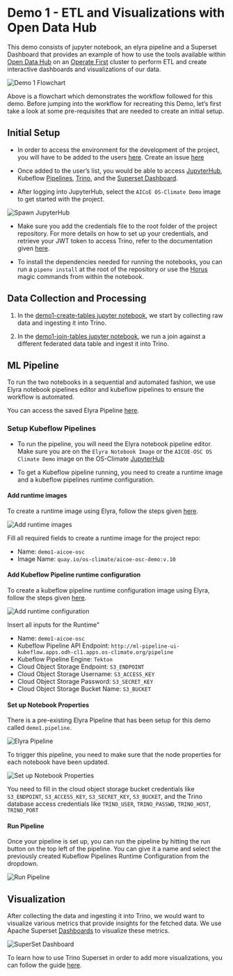 # Demo 1 - ETL and Visualizations with Open Data Hub

This demo consists of jupyter notebook, an elyra pipeline and a Superset Dashboard that provides an example of how to use the tools available within [Open Data Hub](https://opendatahub.io/) on an [Operate First](https://www.operate-first.cloud/) cluster to perform ETL and create interactive dashboards and visualizations of our data.

![Demo 1 Flowchart](../../docs/assets/demo1-viz.png)

Above is a flowchart which demonstrates the workflow followed for this demo. Before jumping into the workflow for recreating this Demo, let’s first take a look at some pre-requisites that are needed to create an initial setup.

## Initial Setup

* In order to access the environment for the development of the project, you will have to be added to the users [here](https://github.com/orgs/os-climate/teams/odh-env-users). Create an issue [here](https://github.com/os-climate/aicoe-osc-demo/issues)

* Once added to the user’s list, you would be able to access [JupyterHub](jupyterhub-odh-jupyterhub.apps.odh-cl1.apps.os-climate.org), Kubeflow [Pipelines](http://ml-pipeline-ui-kubeflow.apps.odh-cl1.apps.os-climate.org/), [Trino](https://cloudbeaver-odh-trino.apps.odh-cl1.apps.os-climate.org/), and the [Superset Dashboard](https://superset-secure-odh-superset.apps.odh-cl1.apps.os-climate.org/).

* After logging into JupyterHub, select the `AICoE OS-Climate Demo` image to get started with the project.

![Spawn JupyterHub](../../docs/assets/demo1-spawn-jupyter.png)

* Make sure you add the credentials file to the root folder of the project repository. For more details on how to set up your credentials, and retrieve your JWT token to access Trino, refer to the documentation given [here](https://github.com/os-climate/os_c_data_commons/blob/main/docs/setup-initial-environment.md#4-set-your-credentials-environment-variables).

* To install the dependencies needed for running the notebooks, you can run a `pipenv install` at the root of the repository or use the [Horus](https://github.com/thoth-station/jupyterlab-requirements#horus-magic-command) magic commands from within the notebook.


## Data Collection and Processing

1. In the [demo1-create-tables jupyter notebook](./demo1-create-tables.ipynb), we start by collecting raw data and ingesting it into Trino.

2. In the [demo1-join-tables jupyter notebook](./demo1-join-tables.ipynb), we run a join against a different federated data table and ingest it into Trino.


## ML Pipeline

To run the two notebooks in a sequential and automated fashion, we use Elyra notebook pipelines editor and kubeflow pipelines to ensure the workflow is automated.

You can access the saved Elyra Pipeline [here](./demo1.pipeline).

### Setup Kubeflow Pipelines

* To run the pipeline, you will need the Elyra notebook pipeline editor. Make sure you are on the `Elyra Notebook Image` or the `AICOE-OSC OS Climate Demo` image on the OS-Climate [JupyterHub](https://jupyterhub-odh-jupyterhub.apps.odh-cl1.apps.os-climate.org/)

* To get a Kubeflow pipeline running, you need to create a runtime image and a kubeflow pipelines runtime configuration.

#### Add runtime images

To create a runtime image using Elyra, follow the steps given [here](https://github.com/AICoE/elyra-aidevsecops-tutorial/blob/master/docs/source/create-ai-pipeline.md#add-runtime-images-using-ui).

![Add runtime images](../../docs/assets/demo1-runtime-image.png)

Fill all required fields to create a runtime image for the project repo:

- Name: `demo1-aicoe-osc`
- Image Name: `quay.io/os-climate/aicoe-osc-demo:v.10`

#### Add Kubeflow Pipeline runtime configuration

To create a kubeflow pipeline runtime configuration image using Elyra, follow the steps given [here](https://github.com/AICoE/elyra-aidevsecops-tutorial/blob/master/docs/source/create-ai-pipeline.md#add-runtime-images-using-ui).

![Add runtime configuration](../../docs/assets/demo1-runtime-configuration.png)

Insert all inputs for the Runtime"
- Name: `demo1-aicoe-osc`
- Kubeflow Pipeline API Endpoint: `http://ml-pipeline-ui-kubeflow.apps.odh-cl1.apps.os-climate.org/pipeline`
- Kubeflow Pipeline Engine: `Tekton`
- Cloud Object Storage Endpoint: `S3_ENDPOINT`
- Cloud Object Storage Username: `S3_ACCESS_KEY`
- Cloud Object Storage Password: `S3_SECRET_KEY`
- Cloud Object Storage Bucket Name: `S3_BUCKET`

#### Set up Notebook Properties

There is a pre-existing Elyra Pipeline that has been setup for this demo called `demo1.pipeline`.

![Elyra Pipeline](../../docs/assets/demo1-elyra-pipeline.png)

To trigger this pipeline, you need to make sure that the node properties for each notebook have been updated.

![Set up Notebook Properties](../../docs/assets/demo1-notebook-properties.png)

You need to fill in the cloud object storage bucket credentials like `S3_ENDPOINT`, `S3_ACCESS_KEY`, `S3_SECRET_KEY`, `S3_BUCKET`, and the Trino database access credentials like `TRINO_USER`, `TRINO_PASSWD`, `TRINO_HOST`, `TRINO_PORT`

#### Run Pipeline

Once your pipeline is set up, you can run the pipeline by hitting the run button on the top left of the pipeline. You can give it a name and select the previously created Kubeflow Pipelines Runtime Configuration from the dropdown.

![Run Pipeline](../../docs/assets/demo1-run-pipeline.png)

## Visualization

After collecting the data and ingesting it into Trino, we would want to visualize various metrics that provide insights for the fetched data. We use Apache Superset [Dashboards](https://superset-secure-odh-superset.apps.odh-cl1.apps.os-climate.org/superset/dashboard/3/) to visualize these metrics.

![SuperSet Dashboard](../../docs/assets/demo1-dashboard.gif)

To learn how to use Trino Superset in order to add more visualizations, you can follow the guide [here](https://www.operate-first.cloud/users/support/docs/trino_superset_user_guide.md#trino-to-superset).
